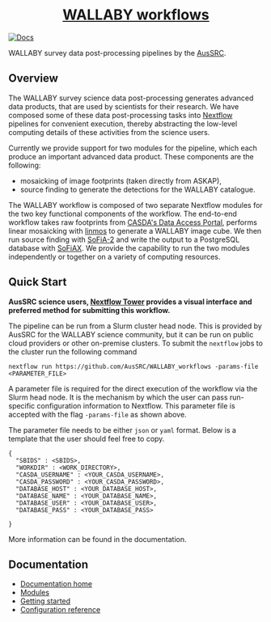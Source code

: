 <h1 align="center"><a href="https://aussrc.github.io/WALLABY_workflows/">WALLABY workflows</a></h1>

[![Docs](https://github.com/AusSRC/WALLABY_workflows/actions/workflows/documentation.yml/badge.svg)](https://github.com/AusSRC/WALLABY_workflows/actions/workflows/documentation.yml)

WALLABY survey data post-processing pipelines by the [AusSRC](https://aussrc.org). 

## Overview

The WALLABY survey science data post-processing generates advanced data products, that are used by scientists for their research. We have composed some of these data post-processing tasks into [Nextflow](https://www.nextflow.io/) pipelines for convenient execution, thereby abstracting the low-level computing details of these activities from the science users.

Currently we provide support for two modules for the pipeline, which each produce an important advanced data product. These components are the following: 

*  mosaicking of image footprints (taken directly from ASKAP), 
*  source finding to generate the detections for the WALLABY catalogue. 

The WALLABY workflow is composed of two separate Nextflow modules for the two key functional components of the workflow. The end-to-end workflow takes raw footprints from [CASDA's Data Access Portal](https://data.csiro.au/collections/domain/casdaObservation/search/), performs linear mosaicking with [linmos](https://www.atnf.csiro.au/computing/software/askapsoft/sdp/docs/current/calim/linmos.html) to generate a WALLABY image cube. We then run source finding with [SoFiA-2](https://github.com/SoFiA-Admin/SoFiA-2) and write the output to a PostgreSQL database with [SoFiAX](https://github.com/AusSRC/SoFiAX). We provide the capability to run the two modules independently or together on a variety of computing resources.

## Quick Start

**AusSRC science users, [Nextflow Tower](https://tower.nf) provides a visual interface and preferred method for submitting this workflow.**

The pipeline can be run from a Slurm cluster head node. This is provided by AusSRC for the WALLABY science community, but it can be run on public cloud providers or other on-premise clusters. To submit the `nextflow` jobs to the cluster run the following command 

```
nextflow run https://github.com/AusSRC/WALLABY_workflows -params-file <PARAMETER_FILE>
```

A parameter file is required for the direct execution of the workflow via the Slurm head node. It is the mechanism by which the user can pass run-specific configuration information to Nextflow. This parameter file is accepted with the flag `-params-file` as shown above.

The parameter file needs to be either `json` or `yaml` format. Below is a template that the user should feel free to copy.

```
{
  "SBIDS" : <SBIDS>,
  "WORKDIR" : <WORK_DIRECTORY>,
  "CASDA_USERNAME" : <YOUR_CASDA_USERNAME>,
  "CASDA_PASSWORD" : <YOUR_CASDA_PASSWORD>,
  "DATABASE_HOST" : <YOUR_DATABASE_HOST>,
  "DATABASE_NAME" : <YOUR_DATABASE_NAME>,
  "DATABASE_USER" : <YOUR_DATABASE_USER>,
  "DATABASE_PASS" : <YOUR_DATABASE_PASS>
  
}
```

More information can be found in the documentation.

## Documentation

* [Documentation home](https://aussrc.github.io/WALLABY_workflows/)
* [Modules](https://aussrc.github.io/WALLABY_workflows/docs/overview#modules)
* [Getting started](https://aussrc.github.io/WALLABY_workflows/docs/getting_started)
* [Configuration reference](https://aussrc.github.io/WALLABY_workflows/docs/configuration/end-to-end)